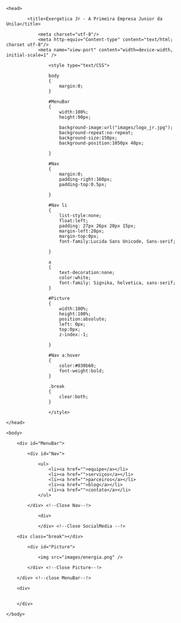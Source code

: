 <!doctype html>

<html>

	<head>
	
			<title>Exergetica Jr - A Primeira Empresa Junior da Unila</title>
			
				<meta charset="utf-8"/>
				<meta http-equiv="Content-type" content="text/html; charset utf-8"/>
				<meta name="view-port" content="width=device-width, initial-scale=1" />	
				
					<style type="text/CSS">
					
					body 
					{
						margin:0;
					}
				
					#MenuBar 
					{
						width:100%;
						height:90px;
						
						background-image:url("images/logo_jr.jpg");
						background-repeat:no-repeat;
						background-size:150px;
						background-position:1050px 40px;
						
					}
					
					#Nav 
					{
						margin:0;
						padding-right:160px;
						padding-top:0.5px;
						
					}
					
					#Nav li
					{
						list-style:none;
						float:left;
						padding: 27px 26px 20px 15px;
						margin-left:20px;
						margin-top:0px;
						font-family:Lucida Sans Unicode, Sans-serif;
						
					}
					
					a
					{
						text-decoration:none;
						color:white;
						font-family: Signika, helvetica, sans-serif;
					}
					
					#Picture 
					{
						width:100%;
						height:100%;
						position:absolute;
						left: 0px;
						top:0px;
						z-index:-1;
			
					}
					
					#Nav a:hover
					{
						color:#030b60;
						font-weight:bold;
					}
					
					.break
					{
						clear:both;
					}
					
					</style>
			
	</head>

	<body>
	
		<div id="MenuBar">
		
			<div id="Nav">
			
				<ul>
					<li><a href="">equipe</a></li>
					<li><a href="">serviços</a></li>
					<li><a href="">parceiros</a></li>
					<li><a href="">blog</a></li>
					<li><a href="">contato</a></li>
				</ul>
				
			</div> <!--Close Nav--!>
			
				<div>
				
				</div> <!--Close SocialMedia --!>
		
		<div class="break"></div>
			
			<div id="Picture">
				
				<img src="images/energia.png" />
				
			</div> <!--Close Picture--!>
			
		</div> <!--close MenuBar--!>
		
		<div>
		
		
		</div>
	
	</body>

</html>

